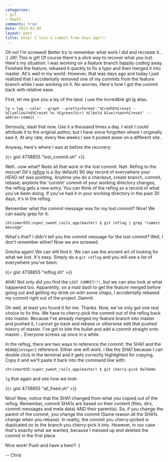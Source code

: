 ```yaml
---
categories:
- git
- HowTo
comments: true
date: 2013-02-08
layout: post
title: Help! I lost a commit from days ago!!!
---
```


Oh no! I'm screwed! Better try to remember what work I did and recreate
it... :( J/K! This is git! Of course there's a slick way to recover what
you lost. Here's my situation: I was working on a feature branch happily
coding away. Finished the feature, rebased it quickly to fix a typo and
then merged it into master. All's well in my world. However, that was
days ago and today I just realized that I accidentally removed one of my
commits from the feature branch while I was working on it. No worries.
Here's how I got the commit back with relative ease.

<!--more-->

<a id='lg'></a>
First, let me give you a lay of the land. I use the incredible git lg alias.

    lg = log --color --graph --pretty=format:'%Cred%h%Creset -%C(yellow)%d%Creset %s %Cgreen(%cr) %C(bold blue)<%an>%Creset' --abbrev-commit --

Seriously, steal that now. Use it a thousand times a day. I wish I
could attribute it to the original author, but I have since forgotten
where I originally saw it. At any rate, every few weeks I see it posted
anew on a different site.

Anyway, here's where I was at before the recovery:

{{< gist 4738855 "lost_commit.sh" >}}

Well...now what? Redo all that work in the lost commit. Nah. Reflog to the rescue! Git's <a href="http://www.kernel.org/pub/software/scm/git/docs/git-reflog.html">reflog</a> is a (by default) 90 day record of everywhere your HEAD ref was pointing. Anytime you do a checkout, create branch, commit, rebase; anytime the 'current' commit of your working directory changes, the reflog gets a new entry. You can think of the reflog as a record of what you've been doing. If you've had it in your working directory in the past 30 days, it's in the reflog.

Remember what the commit message was for my lost commit? Nice! We can easily grep for it:

    chrismar035:super_sweet_rails_app(master) $ git reflog | grep "commit message"

What's that? I didn't tell you the commit message for the lost commit? Well, I don't remember either! Now we are screwed. 

Gotcha again! We can still find it. We can use the ancient art of looking for what we lost. It's easy. Simply do a <code>git reflog</code> and you will see a list of everywhere you've been:

{{< gist 4738855 "reflog.sh" >}}

AHA! Not only did you find the <code>LOST COMMIT!!!</code>, but we can also look at what happened too. Apparently, on a mad dash to get the feature merged before going out and getting my drink on with some chaps, I accidentally rebased my commit right out of the project. Damnit.

Oh well, at least you found it for me. Thanks. Now, we've only got one real choice to fix this. We have to cherry-pick the commit out of the reflog back into master. Because I've already merged my feature branch into master and pushed it, I cannot go back and rebase or otherwise edit that pushed history of master. I've got to bite the bullet and add a commit straight onto master... Everyone screws up once in a while.

In the reflog, there are two ways to reference the commit: the SHA1 and the <code>HEAD@{integer}</code> reference. Either one will work. I like the SHA1 because I can double click in the terminal and it gets correctly highlighted for copying. Copy it and we'll paste it back into the command line with:

    chrismar035:super_sweet_rails_app(master) $ git cherry-pick 9a7de0e

`lg` that again and see how we look:

{{< gist 4738855 "all_fixed.sh" >}}

Nice! Now, notice that the SHA1 changed from what you copied out of the reflog. Remember, commit SHA1s are based on their content (files, dirs, commit messages and meta data) AND their parent(s). So, if you change the parent of the commit, you change the commit (Same reason all the SHA1s change when you rebase). In reality, the commit you cherry-picked is duplicated on to the branch you cherry-pick it into. However, in our case that's exactly what we wanted, because I messed up and deleted the commit in the first place.

Nice work! Push and have a beer!! :)

-- Chris
